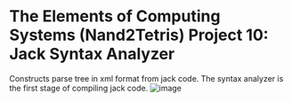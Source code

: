# The Elements of Computing Systems (Nand2Tetris) Project 10: Jack Syntax Analyzer
Constructs parse tree in xml format from jack code. The syntax analyzer is the first stage of compiling jack code.
![image](https://github.com/user-attachments/assets/379edad7-cebb-4527-9e9e-da376be83f18)
